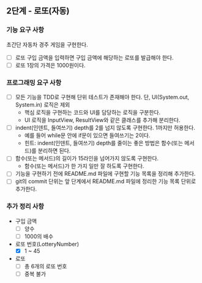 ## 2단계 - 로또(자동)

### 기능 요구 사항

초간단 자동차 경주 게임을 구현한다.

- [ ] 로또 구입 금액을 입력하면 구입 금액에 해당하는 로또를 발급해야 한다.
- [ ] 로또 1장의 가격은 1000원이다.

### 프로그래밍 요구 사항

- [ ] 모든 기능을 TDD로 구현해 단위 테스트가 존재해야 한다. 단, UI(System.out, System.in) 로직은 제외
  - 핵심 로직을 구현하는 코드와 UI를 담당하는 로직을 구분한다.
  - UI 로직을 InputView, ResultView와 같은 클래스를 추가해 분리한다.
- [ ] indent(인덴트, 들여쓰기) depth를 2를 넘지 않도록 구현한다. 1까지만 허용한다.
  - 예를 들어 while문 안에 if문이 있으면 들여쓰기는 2이다.
  - 힌트: indent(인덴트, 들여쓰기) depth를 줄이는 좋은 방법은 함수(또는 메서드)를 분리하면 된다.
- [ ] 함수(또는 메서드)의 길이가 15라인을 넘어가지 않도록 구현한다.
  - 함수(또는 메서드)가 한 가지 일만 잘 하도록 구현한다.
- [ ] 기능을 구현하기 전에 README.md 파일에 구현할 기능 목록을 정리해 추가한다.
- [ ] git의 commit 단위는 앞 단계에서 README.md 파일에 정리한 기능 목록 단위로 추가한다.

### 추가 정리 사항

- 구입 금액
  - [ ] 양수
  - [ ] 1000의 배수
- 로또 번호(LotteryNumber)
  - [X] 1 ~ 45
- 로또
  - [ ] 총 6개의 로또 번호
  - [ ] 중복 불가
